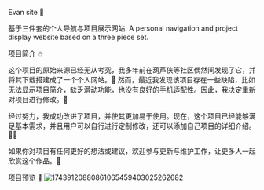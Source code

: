 Evan site 👋

基于三件套的个人导航与项目展示网站.
A personal navigation and project display website based on a three piece set.

项目简介 🔥

这个项目的原始来源已经无从考究，我多年前在葫芦侠等社区偶然间发现了它，并将其下载搭建成了一个个人网站。👀 然而，最近我发现该项目存在一些缺陷，比如无法显示项目简介，缺乏滑动功能，也没有良好的手机适配性。因此，我决定重新对项目进行修改。🚀

经过努力，我成功改进了项目，并使其更加易于使用。现在，这个项目已经能够满足基本需求，并且用户可以自行进行定制修改，还可以添加自己项目的详细介绍。🧑‍💻

如果你对项目有任何更好的想法或建议，欢迎参与更新与维护工作，让更多人一起欣赏这个作品。🫦

项目预览 👀
![17439120880861065459403025262682](https://github.com/user-attachments/assets/d3de7b86-e8dc-4acd-aa27-1bcd0b556a44)
